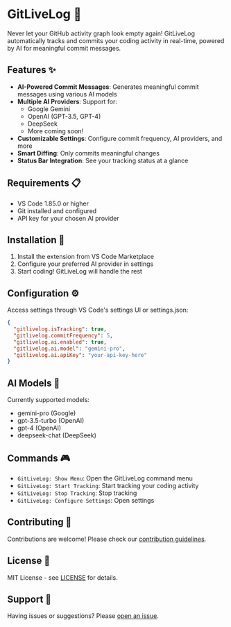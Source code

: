 # GitLiveLog 🚀

Never let your GitHub activity graph look empty again! GitLiveLog automatically tracks and commits your coding activity in real-time, powered by AI for meaningful commit messages.

## Features ✨ 

- **AI-Powered Commit Messages**: Generates meaningful commit messages using various AI models
- **Multiple AI Providers**: Support for:
  - Google Gemini
  - OpenAI (GPT-3.5, GPT-4)
  - DeepSeek
  - More coming soon!
- **Customizable Settings**: Configure commit frequency, AI providers, and more
- **Smart Diffing**: Only commits meaningful changes
- **Status Bar Integration**: See your tracking status at a glance

## Requirements 📋

- VS Code 1.85.0 or higher
- Git installed and configured
- API key for your chosen AI provider

## Installation 🔧

1. Install the extension from VS Code Marketplace
2. Configure your preferred AI provider in settings
3. Start coding! GitLiveLog will handle the rest

## Configuration ⚙️

Access settings through VS Code's settings UI or settings.json:

```json
{
  "gitlivelog.isTracking": true,
  "gitlivelog.commitFrequency": 5,
  "gitlivelog.ai.enabled": true,
  "gitlivelog.ai.model": "gemini-pro",
  "gitlivelog.ai.apiKey": "your-api-key-here"
}
```

## AI Models 🤖

Currently supported models:
- gemini-pro (Google)
- gpt-3.5-turbo (OpenAI)
- gpt-4 (OpenAI)
- deepseek-chat (DeepSeek)

## Commands 🎮

- `GitLiveLog: Show Menu`: Open the GitLiveLog command menu
- `GitLiveLog: Start Tracking`: Start tracking your coding activity
- `GitLiveLog: Stop Tracking`: Stop tracking
- `GitLiveLog: Configure Settings`: Open settings

## Contributing 🤝

Contributions are welcome! Please check our [contribution guidelines](CONTRIBUTING.md).

## License 📄

MIT License - see [LICENSE](LICENSE) for details.

## Support 💬

Having issues or suggestions? Please [open an issue](https://github.com/Codeium-team/gitlivelog/issues).
